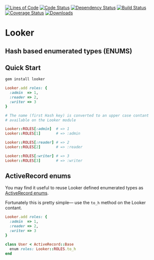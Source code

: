[![Lines of Code](http://img.shields.io/badge/lines_of_code-52-brightgreen.svg?style=flat)](http://blog.codinghorror.com/the-best-code-is-no-code-at-all/)
[![Code Status](http://img.shields.io/codeclimate/github/hopsoft/looker.svg?style=flat)](https://codeclimate.com/github/hopsoft/looker)
[![Dependency Status](http://img.shields.io/gemnasium/hopsoft/looker.svg?style=flat)](https://gemnasium.com/hopsoft/looker)
[![Build Status](http://img.shields.io/travis/hopsoft/looker.svg?style=flat)](https://travis-ci.org/hopsoft/looker)
[![Coverage Status](https://img.shields.io/coveralls/hopsoft/looker.svg?style=flat)](https://coveralls.io/r/hopsoft/looker?branch=master)
[![Downloads](http://img.shields.io/gem/dt/looker.svg?style=flat)](http://rubygems.org/gems/looker)

# Looker

## Hash based enumerated types (ENUMS)

## Quick Start

```sh
gem install looker
```

```ruby
Looker.add roles: {
  :admin  => 1,
  :reader => 2,
  :writer => 3
}

# The name (first Hash key) is converted to an upper case contant
# available on the Looker module

Looker::ROLES[:admin]  # => 1
Looker::ROLES[1]       # => :admin

Looker::ROLES[:reader] # => 2
Looker::ROLES[2]       # => :reader

Looker::ROLES[:writer] # => 3
Looker::ROLES[3]       # => :writer
```

## ActiveRecord enums

You may find it useful to reuse Looker defined enumerated types as [ActiveRecord enums](http://api.rubyonrails.org/classes/ActiveRecord/Enum.html).

Fortunately this is pretty simple&mdash; use the `to_h` method on the Looker contant.

```ruby
Looker.add roles: {
  :admin  => 1,
  :reader => 2,
  :writer => 3
}

class User < ActiveRecord::Base
  enum roles: Looker::ROLES.to_h
end
```

